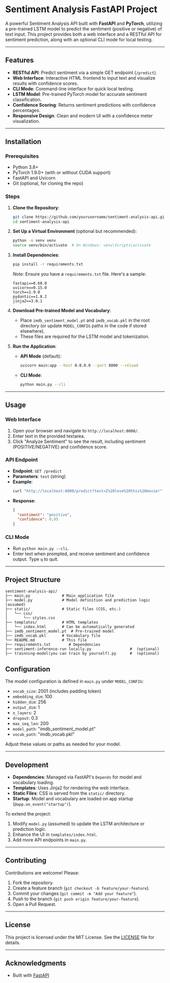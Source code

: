 # Sentiment Analysis FastAPI Project

A powerful Sentiment Analysis API built with **FastAPI** and **PyTorch**, utilizing a pre-trained LSTM model to predict the sentiment (positive or negative) of text input. This project provides both a web interface and a RESTful API for sentiment prediction, along with an optional CLI mode for local testing.

---

## Features

- **RESTful API**: Predict sentiment via a simple GET endpoint (`/predict`).
- **Web Interface**: Interactive HTML frontend to input text and visualize results with confidence scores.
- **CLI Mode**: Command-line interface for quick local testing.
- **LSTM Model**: Pre-trained PyTorch model for accurate sentiment classification.
- **Confidence Scoring**: Returns sentiment predictions with confidence percentages.
- **Responsive Design**: Clean and modern UI with a confidence meter visualization.

---

## Installation

### Prerequisites
- Python 3.8+
- PyTorch 1.9.0+ (with or without CUDA support)
- FastAPI and Uvicorn
- Git (optional, for cloning the repo)

### Steps

1. **Clone the Repository**:
   ```bash
   git clone https://github.com/yourusername/sentiment-analysis-api.git
   cd sentiment-analysis-api
   ```

2. **Set Up a Virtual Environment** (optional but recommended):
   ```bash
   python -m venv venv
   source venv/bin/activate  # On Windows: venv\Scripts\activate
   ```

3. **Install Dependencies**:
   ```bash
   pip install -r requirements.txt
   ```

   *Note*: Ensure you have a `requirements.txt` file. Here's a sample:
   ```
   fastapi==0.68.0
   uvicorn==0.15.0
   torch==1.9.0
   pydantic==1.8.2
   jinja2==3.0.1
   ```

4. **Download Pre-trained Model and Vocabulary**:
   - Place `imdb_sentiment_model.pt` and `imdb_vocab.pkl` in the root directory (or update `MODEL_CONFIG` paths in the code if stored elsewhere).
   - These files are required for the LSTM model and tokenization.

5. **Run the Application**:
   - **API Mode** (default):
     ```bash
     uvicorn main:app --host 0.0.0.0 --port 8000 --reload
     ```
   - **CLI Mode**:
     ```bash
     python main.py --cli
     ```

---

## Usage

### Web Interface
1. Open your browser and navigate to `http://localhost:8000/`.
2. Enter text in the provided textarea.
3. Click "Analyze Sentiment" to see the result, including sentiment (POSITIVE/NEGATIVE) and confidence score.

### API Endpoint
- **Endpoint**: `GET /predict`
- **Parameters**: `text` (string)
- **Example**:
  ```bash
  curl "http://localhost:8000/predict?text=I%20love%20this%20movie!"
  ```
- **Response**:
  ```json
  {
    "sentiment": "positive",
    "confidence": 0.95
  }
  ```

### CLI Mode
- Run `python main.py --cli`.
- Enter text when prompted, and receive sentiment and confidence output. Type `q` to quit.

---

## Project Structure

```
sentiment-analysis-api/
├── main.py              # Main application file
├── model.py             # Model definition and prediction logic (assumed)
├── static/              # Static files (CSS, etc.)
│   └── css/
│       └── styles.css
├── templates/           # HTML templates 
│   └── index.html       # Can be automatically generated
├── imdb_sentiment_model.pt  # Pre-trained model 
├── imdb_vocab.pkl       # Vocabulary file 
└── README.md            # This file
├── requirements.txt        # Dependencies
├── sentiment-inference-run locally.py                 #  (optional)
├── trainning-model(you can train by yourself).py      #  (optional)
```

## Configuration

The model configuration is defined in `main.py` under `MODEL_CONFIG`:
- `vocab_size`: 2001 (includes padding token)
- `embedding_dim`: 100
- `hidden_dim`: 256
- `output_dim`: 1
- `n_layers`: 2
- `dropout`: 0.3
- `max_seq_len`: 200
- `model_path`: "imdb_sentiment_model.pt"
- `vocab_path`: "imdb_vocab.pkl"

Adjust these values or paths as needed for your model.

---

## Development

- **Dependencies**: Managed via FastAPI's `Depends` for model and vocabulary loading.
- **Templates**: Uses Jinja2 for rendering the web interface.
- **Static Files**: CSS is served from the `static/` directory.
- **Startup**: Model and vocabulary are loaded on app startup (`@app.on_event("startup")`).

To extend the project:
1. Modify `model.py` (assumed) to update the LSTM architecture or prediction logic.
2. Enhance the UI in `templates/index.html`.
3. Add more API endpoints in `main.py`.

---

## Contributing

Contributions are welcome! Please:
1. Fork the repository.
2. Create a feature branch (`git checkout -b feature/your-feature`).
3. Commit your changes (`git commit -m "Add your feature"`).
4. Push to the branch (`git push origin feature/your-feature`).
5. Open a Pull Request.

---

## License

This project is licensed under the MIT License. See the [LICENSE](LICENSE) file for details.

---

## Acknowledgments

- Built with [FastAPI](https://fastapi.tiangolo.com/)


